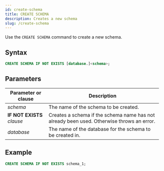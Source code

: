 ```yaml
---
id: create-schema
title: CREATE SCHEMA
description: Creates a new schema
slug: /create-schema
---
```


Use the `CREATE SCHEMA` command to create a new schema.

## Syntax

```sql
CREATE SCHEMA IF NOT EXISTS [database.]<schema>;
```
## Parameters
|Parameter or clause        | Description           |
|---------------------------|-----------------------|
|*schema*                   |The name of the schema to be created.|
|<b>IF NOT EXISTS</b> *clause*      |Creates a schema if the schema name has not already been used. Otherwise throws an error.|
|*database*                   |The name of the database for the schema to be created in.|

## Example
```sql
CREATE SCHEMA IF NOT EXISTS schema_1;
```